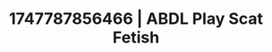 ---
categories:
- Immersive erotica
- Satin sheets
- Cuckold kink
- Dark fantasy erotica
- Erotic transformation
image: /assets/images/1747787856466.jpg
layout: post
seo:
  description: Featured content with sensual ABDL Play, Scat Fetish. HD images available.
  keywords: ABDL Play, Scat Fetish
  og_image: /assets/images/1747787856466.jpg
  schema_type: VisualArtwork
tags:
- ABDL Play
- '#1747787856466'
- Scat Fetish
title: 1747787856466 | ABDL Play Scat Fetish
---